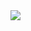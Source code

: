 
<img src="![space_missions_db_final](https://github.com/user-attachments/assets/4c5ac20c-8edc-4732-ae9e-5c269c66b37f)">
